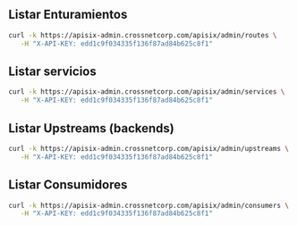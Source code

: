

## Listar Enturamientos

```sh
curl -k https://apisix-admin.crossnetcorp.com/apisix/admin/routes \
   -H "X-API-KEY: edd1c9f034335f136f87ad84b625c8f1"
```

## Listar servicios

```sh
curl -k https://apisix-admin.crossnetcorp.com/apisix/admin/services \
   -H "X-API-KEY: edd1c9f034335f136f87ad84b625c8f1"
```

## Listar Upstreams (backends)

```sh
curl -k https://apisix-admin.crossnetcorp.com/apisix/admin/upstreams \
   -H "X-API-KEY: edd1c9f034335f136f87ad84b625c8f1"
```


## Listar Consumidores

```sh
curl -k https://apisix-admin.crossnetcorp.com/apisix/admin/consumers \
   -H "X-API-KEY: edd1c9f034335f136f87ad84b625c8f1"
```

